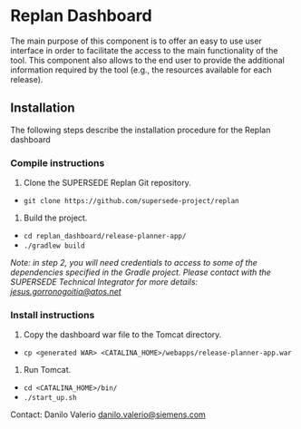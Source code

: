 # Replan Dashboard
The main purpose of this component is to offer an easy to use user interface in order to facilitate the access to the main functionality of the tool. This component also allows to the end user to provide the additional information required by the tool (e.g., the resources available for each release). 

## Installation
The following steps describe the installation procedure for the Replan dashboard

### Compile instructions

1. Clone the SUPERSEDE Replan Git repository.
 * `git clone https://github.com/supersede-project/replan`
1. Build the project.
 * `cd replan_dashboard/release-planner-app/`
 * `./gradlew build`

*Note: in step 2, you will need credentials to access to some of the dependencies specified in the Gradle project. Please contact with the SUPERSEDE Technical Integrator for more details: <jesus.gorronogoitia@atos.net>*

### Install instructions
1. Copy the dashboard war file to the Tomcat directory.
 * `cp <generated WAR> <CATALINA_HOME>/webapps/release-planner-app.war`
1. Run Tomcat. 
 * `cd <CATALINA_HOME>/bin/`
 * `./start_up.sh`

Contact: Danilo Valerio <danilo.valerio@siemens.com> 

